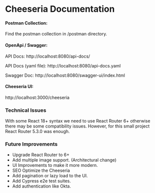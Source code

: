 # Cheeseria Documentation

#### Postman Collection: 

Find the postman collection in <root>/postman directory.

#### OpenApi / Swagger:

API Docs: http://localhost:8080/api-docs/

API Docs (yaml file): http://localhost:8080/api-docs.yaml

Swagger Doc: http://localhost:8080/swagger-ui/index.html


#### Cheeseria UI:

http://localhost:3000/cheeseria


### Technical Issues

With some React 18+ syntax we need to use React Router 6+ otherwise there may be some compatibility issues. However, for this small project React Router 5.3.0 was enough.

### Future Improvements

- Upgrade React Router to 6+
- Add multiple image support. (Architectural change)
- UI Improvements to make it more modern.
- SEO Optimize the Cheeseria
- Add pagination or lazy load to the UI.
- Add Cypress e2e test suites.
- Add authentication like Okta.